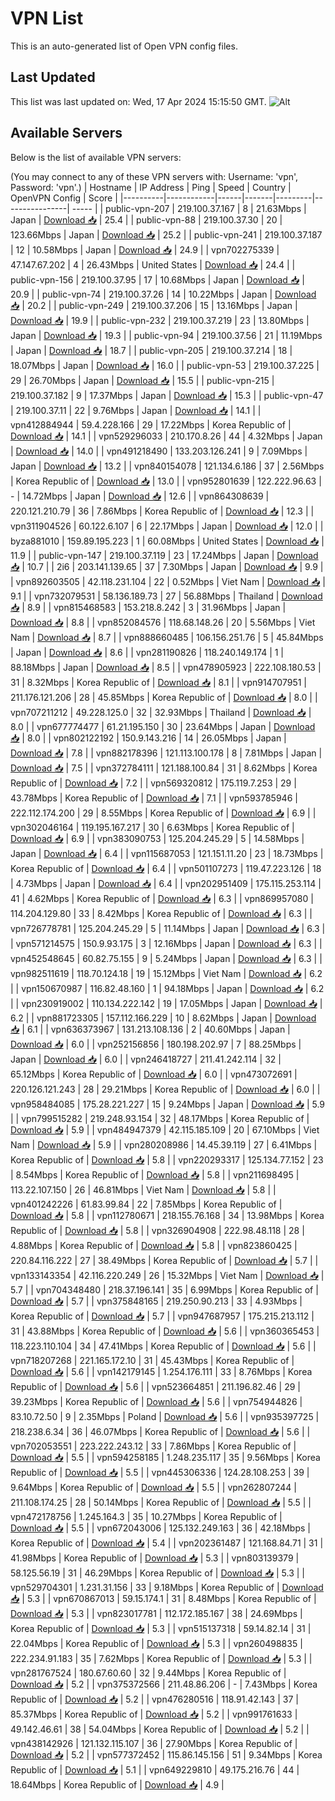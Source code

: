 # VPN List

This is an auto-generated list of Open VPN config files.

## Last Updated

This list was last updated on: Wed, 17 Apr 2024 15:15:50 GMT.
![Alt](https://repobeats.axiom.co/api/embed/186b98318ef1479477931607c1ad7d823f12451f.svg "Repobeats analytics image")

## Available Servers

Below is the list of available VPN servers:

(You may connect to any of these VPN servers with: Username: 'vpn', Password: 'vpn'.)
| Hostname | IP Address | Ping | Speed | Country | OpenVPN Config | Score |
|----------|------------|------|-------|---------|----------------| ----- |
| public-vpn-207 | 219.100.37.167 | 8 | 21.63Mbps | Japan | [Download 📥](./configs/server_0_JP.ovpn) | 25.4 |
| public-vpn-88 | 219.100.37.30 | 20 | 123.66Mbps | Japan | [Download 📥](./configs/server_1_JP.ovpn) | 25.2 |
| public-vpn-241 | 219.100.37.187 | 12 | 10.58Mbps | Japan | [Download 📥](./configs/server_2_JP.ovpn) | 24.9 |
| vpn702275339 | 47.147.67.202 | 4 | 26.43Mbps | United States | [Download 📥](./configs/server_3_US.ovpn) | 24.4 |
| public-vpn-156 | 219.100.37.95 | 17 | 10.68Mbps | Japan | [Download 📥](./configs/server_4_JP.ovpn) | 20.9 |
| public-vpn-74 | 219.100.37.26 | 14 | 10.22Mbps | Japan | [Download 📥](./configs/server_5_JP.ovpn) | 20.2 |
| public-vpn-249 | 219.100.37.206 | 15 | 13.16Mbps | Japan | [Download 📥](./configs/server_6_JP.ovpn) | 19.9 |
| public-vpn-232 | 219.100.37.219 | 23 | 13.80Mbps | Japan | [Download 📥](./configs/server_7_JP.ovpn) | 19.3 |
| public-vpn-94 | 219.100.37.56 | 21 | 11.19Mbps | Japan | [Download 📥](./configs/server_8_JP.ovpn) | 18.7 |
| public-vpn-205 | 219.100.37.214 | 18 | 18.07Mbps | Japan | [Download 📥](./configs/server_9_JP.ovpn) | 16.0 |
| public-vpn-53 | 219.100.37.225 | 29 | 26.70Mbps | Japan | [Download 📥](./configs/server_10_JP.ovpn) | 15.5 |
| public-vpn-215 | 219.100.37.182 | 9 | 17.37Mbps | Japan | [Download 📥](./configs/server_11_JP.ovpn) | 15.3 |
| public-vpn-47 | 219.100.37.11 | 22 | 9.76Mbps | Japan | [Download 📥](./configs/server_12_JP.ovpn) | 14.1 |
| vpn412884944 | 59.4.228.166 | 29 | 17.22Mbps | Korea Republic of | [Download 📥](./configs/server_13_KR.ovpn) | 14.1 |
| vpn529296033 | 210.170.8.26 | 44 | 4.32Mbps | Japan | [Download 📥](./configs/server_14_JP.ovpn) | 14.0 |
| vpn491218490 | 133.203.126.241 | 9 | 7.09Mbps | Japan | [Download 📥](./configs/server_15_JP.ovpn) | 13.2 |
| vpn840154078 | 121.134.6.186 | 37 | 2.56Mbps | Korea Republic of | [Download 📥](./configs/server_16_KR.ovpn) | 13.0 |
| vpn952801639 | 122.222.96.63 | - | 14.72Mbps | Japan | [Download 📥](./configs/server_17_JP.ovpn) | 12.6 |
| vpn864308639 | 220.121.210.79 | 36 | 7.86Mbps | Korea Republic of | [Download 📥](./configs/server_18_KR.ovpn) | 12.3 |
| vpn311904526 | 60.122.6.107 | 6 | 22.17Mbps | Japan | [Download 📥](./configs/server_19_JP.ovpn) | 12.0 |
| byza881010 | 159.89.195.223 | 1 | 60.08Mbps | United States | [Download 📥](./configs/server_20_US.ovpn) | 11.9 |
| public-vpn-147 | 219.100.37.119 | 23 | 17.24Mbps | Japan | [Download 📥](./configs/server_21_JP.ovpn) | 10.7 |
| 2i6 | 203.141.139.65 | 37 | 7.30Mbps | Japan | [Download 📥](./configs/server_22_JP.ovpn) | 9.9 |
| vpn892603505 | 42.118.231.104 | 22 | 0.52Mbps | Viet Nam | [Download 📥](./configs/server_23_VN.ovpn) | 9.1 |
| vpn732079531 | 58.136.189.73 | 27 | 56.88Mbps | Thailand | [Download 📥](./configs/server_24_TH.ovpn) | 8.9 |
| vpn815468583 | 153.218.8.242 | 3 | 31.96Mbps | Japan | [Download 📥](./configs/server_25_JP.ovpn) | 8.8 |
| vpn852084576 | 118.68.148.26 | 20 | 5.56Mbps | Viet Nam | [Download 📥](./configs/server_26_VN.ovpn) | 8.7 |
| vpn888660485 | 106.156.251.76 | 5 | 45.84Mbps | Japan | [Download 📥](./configs/server_27_JP.ovpn) | 8.6 |
| vpn281190826 | 118.240.149.174 | 1 | 88.18Mbps | Japan | [Download 📥](./configs/server_28_JP.ovpn) | 8.5 |
| vpn478905923 | 222.108.180.53 | 31 | 8.32Mbps | Korea Republic of | [Download 📥](./configs/server_29_KR.ovpn) | 8.1 |
| vpn914707951 | 211.176.121.206 | 28 | 45.85Mbps | Korea Republic of | [Download 📥](./configs/server_30_KR.ovpn) | 8.0 |
| vpn707211212 | 49.228.125.0 | 32 | 32.93Mbps | Thailand | [Download 📥](./configs/server_31_TH.ovpn) | 8.0 |
| vpn677774477 | 61.21.195.150 | 30 | 23.64Mbps | Japan | [Download 📥](./configs/server_32_JP.ovpn) | 8.0 |
| vpn802122192 | 150.9.143.216 | 14 | 26.05Mbps | Japan | [Download 📥](./configs/server_33_JP.ovpn) | 7.8 |
| vpn882178396 | 121.113.100.178 | 8 | 7.81Mbps | Japan | [Download 📥](./configs/server_34_JP.ovpn) | 7.5 |
| vpn372784111 | 121.188.100.84 | 31 | 8.62Mbps | Korea Republic of | [Download 📥](./configs/server_35_KR.ovpn) | 7.2 |
| vpn569320812 | 175.119.7.253 | 29 | 43.78Mbps | Korea Republic of | [Download 📥](./configs/server_36_KR.ovpn) | 7.1 |
| vpn593785946 | 222.112.174.200 | 29 | 8.55Mbps | Korea Republic of | [Download 📥](./configs/server_37_KR.ovpn) | 6.9 |
| vpn302046164 | 119.195.167.217 | 30 | 6.63Mbps | Korea Republic of | [Download 📥](./configs/server_38_KR.ovpn) | 6.9 |
| vpn383090753 | 125.204.245.29 | 5 | 14.58Mbps | Japan | [Download 📥](./configs/server_39_JP.ovpn) | 6.4 |
| vpn115687053 | 121.151.11.20 | 23 | 18.73Mbps | Korea Republic of | [Download 📥](./configs/server_40_KR.ovpn) | 6.4 |
| vpn501107273 | 119.47.223.126 | 18 | 4.73Mbps | Japan | [Download 📥](./configs/server_41_JP.ovpn) | 6.4 |
| vpn202951409 | 175.115.253.114 | 41 | 4.62Mbps | Korea Republic of | [Download 📥](./configs/server_42_KR.ovpn) | 6.3 |
| vpn869957080 | 114.204.129.80 | 33 | 8.42Mbps | Korea Republic of | [Download 📥](./configs/server_43_KR.ovpn) | 6.3 |
| vpn726778781 | 125.204.245.29 | 5 | 11.14Mbps | Japan | [Download 📥](./configs/server_44_JP.ovpn) | 6.3 |
| vpn571214575 | 150.9.93.175 | 3 | 12.16Mbps | Japan | [Download 📥](./configs/server_45_JP.ovpn) | 6.3 |
| vpn452548645 | 60.82.75.155 | 9 | 5.24Mbps | Japan | [Download 📥](./configs/server_46_JP.ovpn) | 6.3 |
| vpn982511619 | 118.70.124.18 | 19 | 15.12Mbps | Viet Nam | [Download 📥](./configs/server_47_VN.ovpn) | 6.2 |
| vpn150670987 | 116.82.48.160 | 1 | 94.18Mbps | Japan | [Download 📥](./configs/server_48_JP.ovpn) | 6.2 |
| vpn230919002 | 110.134.222.142 | 19 | 17.05Mbps | Japan | [Download 📥](./configs/server_49_JP.ovpn) | 6.2 |
| vpn881723305 | 157.112.166.229 | 10 | 8.62Mbps | Japan | [Download 📥](./configs/server_50_JP.ovpn) | 6.1 |
| vpn636373967 | 131.213.108.136 | 2 | 40.60Mbps | Japan | [Download 📥](./configs/server_51_JP.ovpn) | 6.0 |
| vpn252156856 | 180.198.202.97 | 7 | 88.25Mbps | Japan | [Download 📥](./configs/server_52_JP.ovpn) | 6.0 |
| vpn246418727 | 211.41.242.114 | 32 | 65.12Mbps | Korea Republic of | [Download 📥](./configs/server_53_KR.ovpn) | 6.0 |
| vpn473072691 | 220.126.121.243 | 28 | 29.21Mbps | Korea Republic of | [Download 📥](./configs/server_54_KR.ovpn) | 6.0 |
| vpn958484085 | 175.28.221.227 | 15 | 9.24Mbps | Japan | [Download 📥](./configs/server_55_JP.ovpn) | 5.9 |
| vpn799515282 | 219.248.93.154 | 32 | 48.17Mbps | Korea Republic of | [Download 📥](./configs/server_56_KR.ovpn) | 5.9 |
| vpn484947379 | 42.115.185.109 | 20 | 67.10Mbps | Viet Nam | [Download 📥](./configs/server_57_VN.ovpn) | 5.9 |
| vpn280208986 | 14.45.39.119 | 27 | 6.41Mbps | Korea Republic of | [Download 📥](./configs/server_58_KR.ovpn) | 5.8 |
| vpn220293317 | 125.134.77.152 | 23 | 8.54Mbps | Korea Republic of | [Download 📥](./configs/server_59_KR.ovpn) | 5.8 |
| vpn211698495 | 113.22.107.150 | 26 | 46.81Mbps | Viet Nam | [Download 📥](./configs/server_60_VN.ovpn) | 5.8 |
| vpn401242226 | 61.83.99.84 | 22 | 7.85Mbps | Korea Republic of | [Download 📥](./configs/server_61_KR.ovpn) | 5.8 |
| vpn112780671 | 218.155.76.168 | 34 | 13.98Mbps | Korea Republic of | [Download 📥](./configs/server_62_KR.ovpn) | 5.8 |
| vpn326904908 | 222.98.48.118 | 28 | 4.88Mbps | Korea Republic of | [Download 📥](./configs/server_63_KR.ovpn) | 5.8 |
| vpn823860425 | 220.84.116.222 | 27 | 38.49Mbps | Korea Republic of | [Download 📥](./configs/server_64_KR.ovpn) | 5.7 |
| vpn133143354 | 42.116.220.249 | 26 | 15.32Mbps | Viet Nam | [Download 📥](./configs/server_65_VN.ovpn) | 5.7 |
| vpn704348480 | 218.37.196.141 | 35 | 6.99Mbps | Korea Republic of | [Download 📥](./configs/server_66_KR.ovpn) | 5.7 |
| vpn375848165 | 219.250.90.213 | 33 | 4.93Mbps | Korea Republic of | [Download 📥](./configs/server_67_KR.ovpn) | 5.7 |
| vpn947687957 | 175.215.213.112 | 31 | 43.88Mbps | Korea Republic of | [Download 📥](./configs/server_68_KR.ovpn) | 5.6 |
| vpn360365453 | 118.223.110.104 | 34 | 47.41Mbps | Korea Republic of | [Download 📥](./configs/server_69_KR.ovpn) | 5.6 |
| vpn718207268 | 221.165.172.10 | 31 | 45.43Mbps | Korea Republic of | [Download 📥](./configs/server_70_KR.ovpn) | 5.6 |
| vpn142179145 | 1.254.176.111 | 33 | 8.76Mbps | Korea Republic of | [Download 📥](./configs/server_71_KR.ovpn) | 5.6 |
| vpn523664851 | 211.196.82.46 | 29 | 39.23Mbps | Korea Republic of | [Download 📥](./configs/server_72_KR.ovpn) | 5.6 |
| vpn754944826 | 83.10.72.50 | 9 | 2.35Mbps | Poland | [Download 📥](./configs/server_73_PL.ovpn) | 5.6 |
| vpn935397725 | 218.238.6.34 | 36 | 46.07Mbps | Korea Republic of | [Download 📥](./configs/server_74_KR.ovpn) | 5.6 |
| vpn702053551 | 223.222.243.12 | 33 | 7.86Mbps | Korea Republic of | [Download 📥](./configs/server_75_KR.ovpn) | 5.5 |
| vpn594258185 | 1.248.235.117 | 35 | 9.56Mbps | Korea Republic of | [Download 📥](./configs/server_76_KR.ovpn) | 5.5 |
| vpn445306336 | 124.28.108.253 | 39 | 9.64Mbps | Korea Republic of | [Download 📥](./configs/server_77_KR.ovpn) | 5.5 |
| vpn262807244 | 211.108.174.25 | 28 | 50.14Mbps | Korea Republic of | [Download 📥](./configs/server_78_KR.ovpn) | 5.5 |
| vpn472178756 | 1.245.164.3 | 35 | 10.27Mbps | Korea Republic of | [Download 📥](./configs/server_79_KR.ovpn) | 5.5 |
| vpn672043006 | 125.132.249.163 | 36 | 42.18Mbps | Korea Republic of | [Download 📥](./configs/server_80_KR.ovpn) | 5.4 |
| vpn202361487 | 121.168.84.71 | 31 | 41.98Mbps | Korea Republic of | [Download 📥](./configs/server_81_KR.ovpn) | 5.3 |
| vpn803139379 | 58.125.56.19 | 31 | 46.29Mbps | Korea Republic of | [Download 📥](./configs/server_82_KR.ovpn) | 5.3 |
| vpn529704301 | 1.231.31.156 | 33 | 9.18Mbps | Korea Republic of | [Download 📥](./configs/server_83_KR.ovpn) | 5.3 |
| vpn670867013 | 59.15.174.1 | 31 | 8.48Mbps | Korea Republic of | [Download 📥](./configs/server_84_KR.ovpn) | 5.3 |
| vpn823017781 | 112.172.185.167 | 38 | 24.69Mbps | Korea Republic of | [Download 📥](./configs/server_85_KR.ovpn) | 5.3 |
| vpn515137318 | 59.14.82.14 | 31 | 22.04Mbps | Korea Republic of | [Download 📥](./configs/server_86_KR.ovpn) | 5.3 |
| vpn260498835 | 222.234.91.183 | 35 | 7.62Mbps | Korea Republic of | [Download 📥](./configs/server_87_KR.ovpn) | 5.3 |
| vpn281767524 | 180.67.60.60 | 32 | 9.44Mbps | Korea Republic of | [Download 📥](./configs/server_88_KR.ovpn) | 5.2 |
| vpn375372566 | 211.48.86.206 | - | 7.43Mbps | Korea Republic of | [Download 📥](./configs/server_89_KR.ovpn) | 5.2 |
| vpn476280516 | 118.91.42.143 | 37 | 85.37Mbps | Korea Republic of | [Download 📥](./configs/server_90_KR.ovpn) | 5.2 |
| vpn991761633 | 49.142.46.61 | 38 | 54.04Mbps | Korea Republic of | [Download 📥](./configs/server_91_KR.ovpn) | 5.2 |
| vpn438142926 | 121.132.115.107 | 36 | 27.90Mbps | Korea Republic of | [Download 📥](./configs/server_92_KR.ovpn) | 5.2 |
| vpn577372452 | 115.86.145.156 | 51 | 9.34Mbps | Korea Republic of | [Download 📥](./configs/server_93_KR.ovpn) | 5.1 |
| vpn649229810 | 49.175.216.76 | 44 | 18.64Mbps | Korea Republic of | [Download 📥](./configs/server_94_KR.ovpn) | 4.9 |

